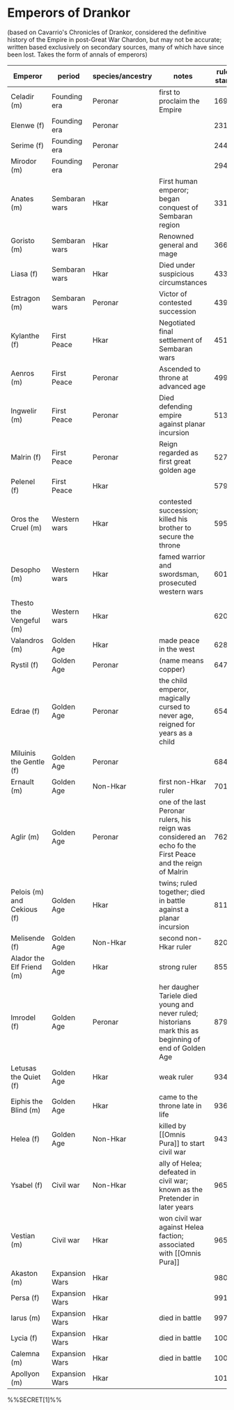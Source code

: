 
# Emperors of Drankor

(based on Cavarrio's Chronicles of Drankor, considered the definitive history of the Empire in post-Great War Chardon, but may not be accurate; written based exclusively on secondary sources, many of which have since been lost. Takes the form of annals of emperors)

| Emperor                    | period         | species/ancestry | notes                                                                                                       | rule start | rule end | rule length | Dwarven |
| -------------------------- | -------------- | ---------------- | ----------------------------------------------------------------------------------------------------------- | ---------- | -------- | ----------- | ------- |
| Celadir (m)                | Founding era   | Peronar          | first to proclaim the Empire                                                                                | 169        | 231      | 62          | 4302    |
| Elenwe (f)                  | Founding era   | Peronar          |                                                                                                             | 231        | 244      | 13          | 4364    |
| Serime (f)                 | Founding era   | Peronar          |                                                                                                             | 244        | 294      | 50          | 4377    |
| Mirodor (m)                | Founding era   | Peronar          |                                                                                                             | 294        | 331      | 37          | 4427    |
| Anates (m)                 | Sembaran wars  | Hkar             | First human emperor; began conquest of Sembaran region                                                      | 331        | 366      | 35          | 4464    |
| Goristo (m)                | Sembaran wars  | Hkar             | Renowned general and mage                                                                                   | 366        | 433      | 67          | 4499    |
| Liasa (f)                  | Sembaran wars  | Hkar             | Died under suspicious circumstances                                                                         | 433        | 439      | 6           | 4566    |
| Estragon (m)               | Sembaran wars  | Peronar          | Victor of contested succession                                                                              | 439        | 451      | 12          | 4572    |
| Kylanthe (f)               | First Peace    | Hkar             | Negotiated final settlement of Sembaran wars                                                                | 451        | 499      | 48          | 4584    |
| Aenros (m)                 | First Peace    | Peronar          | Ascended to throne at advanced age                                                                          | 499        | 513      | 14          | 4632    |
| Ingwelir (m)               | First Peace    | Peronar          | Died defending empire against planar incursion                                                              | 513        | 527      | 14          | 4646    |
| Malrin (f)                 | First Peace    | Peronar          | Reign regarded as first great golden age                                                                    | 527        | 579      | 52          | 4660    |
| Pelenel (f)                | First Peace    | Hkar             |                                                                                                             | 579        | 595      | 16          | 4712    |
| Oros the Cruel (m)         | Western wars   | Hkar             | contested succession; killed his brother to secure the throne                                               | 595        | 601      | 6           | 4728    |
| Desopho (m)                | Western wars   | Hkar             | famed warrior and swordsman, prosecuted western wars                                                        | 601        | 620      | 19          | 4734    |
| Thesto the Vengeful (m)    | Western wars   | Hkar             |                                                                                                             | 620        | 628      | 8           | 4753    |
| Valandros (m)              | Golden Age     | Hkar             | made peace in the west                                                                                      | 628        | 647      | 19          | 4761    |
| Rystil (f)                 | Golden Age     | Peronar          | (name means copper)                                                                                         | 647        | 654      | 7           | 4780    |
| Edrae (f)                  | Golden Age     | Peronar          | the child emperor, magically cursed to never age, reigned for years as a child                              | 654        | 684      | 30          | 4787    |
| Miluinis the Gentle (f)    | Golden Age     | Peronar          |                                                                                                             | 684        | 701      | 17          | 4817    |
| Ernault (m)                | Golden Age     | Non-Hkar         | first non-Hkar ruler                                                                                        | 701        | 762      | 61          | 4834    |
| Aglir (m)                  | Golden Age     | Peronar          | one of the last Peronar rulers, his reign was considered an echo fo the First Peace and the reign of Malrin | 762        | 811      | 49          | 4895    |
| Pelois (m) and Cekious (f) | Golden Age     | Hkar             | twins; ruled together; died in battle against a planar incursion                                            | 811        | 820      | 9           | 4944    |
| Melisende (f)              | Golden Age     | Non-Hkar         | second non-Hkar ruler                                                                                       | 820        | 855      | 35          | 4953    |
| Alador the Elf Friend (m)  | Golden Age     | Hkar             | strong ruler                                                                                                | 855        | 879      | 24          | 4988    |
| Imrodel (f)                | Golden Age     | Peronar          | her daugher Tariele died young and never ruled; historians mark this as beginning of end of Golden Age      | 879        | 934      | 55          | 5012    |
| Letusas the Quiet (f)      | Golden Age     | Hkar             | weak ruler                                                                                                  | 934        | 936      | 2           | 5067    |
| Eiphis the Blind (m)       | Golden Age     | Hkar             | came to the throne late in life                                                                             | 936        | 943      | 7           | 5069    |
| Helea (f)                  | Golden Age     | Non-Hkar         | killed by [[Omnis Pura]] to start civil war                                                                     | 943        | 965      | 22          | 5076    |
| Ysabel (f)                 | Civil war      | Non-Hkar         | ally of Helea; defeated in civil war; known as the Pretender in later years                                 | 965        | 971      | 6           | 5098    |
| Vestian (m)                | Civil war      | Hkar             | won civil war against Helea faction; associated with [[Omnis Pura]]                                             | 965        | 980      | 15          | 5098    |
| Akaston (m)                | Expansion Wars | Hkar             |                                                                                                             | 980        | 991      | 11          | 5113    |
| Persa (f)                  | Expansion Wars | Hkar             |                                                                                                             | 991        | 997      | 6           | 5124    |
| Iarus (m)                  | Expansion Wars | Hkar             | died in battle                                                                                              | 997        | 1006     | 9           | 5130    |
| Lycia (f)                  | Expansion Wars | Hkar             | died in battle                                                                                              | 1006       | 1007     | 1           | 5139    |
| Calemna (m)                | Expansion Wars | Hkar             | died in battle                                                                                              | 1007       | 1011     | 4           | 5140    |
| Apollyon (m)               | Expansion Wars | Hkar             |                                                                                                             | 1011       | 1059     | 48          | 5144    |
<!-- TBLFM: $7=($6-$5) -->
<!-- TBLFM: $8=($5+4133) -->

%%SECRET[1]%%